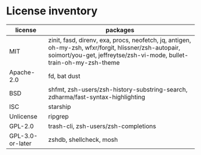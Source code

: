 # License inventory

| license          | packages                                                                                                                                                                     |
| ---------------- | ---------------------------------------------------------------------------------------------------------------------------------------------------------------------------- |
| MIT              | zinit, fasd, direnv, exa, procs, neofetch, jq, antigen, oh-my-zsh, wfxr/forgit, hlissner/zsh-autopair, soimort/you-get, jeffreytse/zsh-vi-mode, bullet-train-oh-my-zsh-theme |
| Apache-2.0       | fd, bat dust                                                                                                                                                                 |
| BSD              | shfmt, zsh-users/zsh-history-substring-search, zdharma/fast-syntax-highlighting                                                                                              |
| ISC              | starship                                                                                                                                                                     |
| Unlicense        | ripgrep                                                                                                                                                                      |
| GPL-2.0          | trash-cli, zsh-users/zsh-completions                                                                                                                                         |
| GPL-3.0-or-later | zshdb, shellcheck, mosh                                                                                                                                                      |
